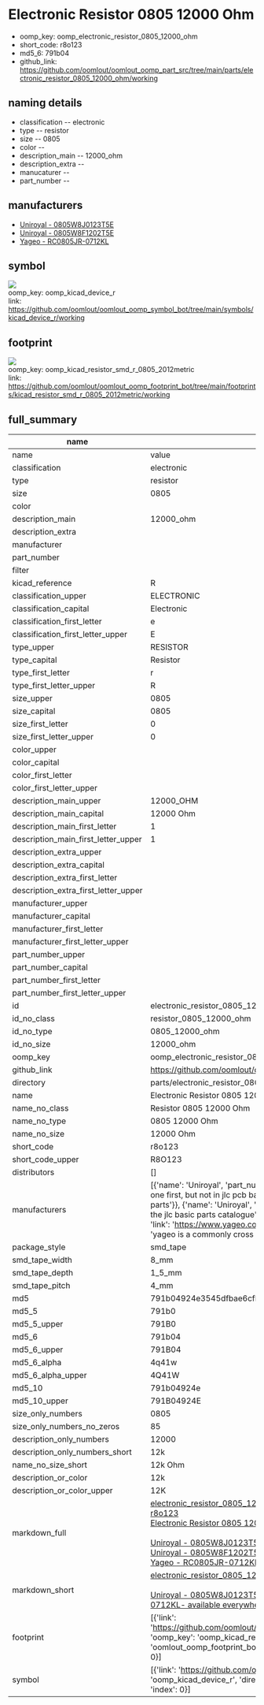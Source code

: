 # Electronic Resistor 0805 12000 Ohm

  
* oomp_key: oomp_electronic_resistor_0805_12000_ohm 
* short_code: r8o123
* md5_6: 791b04  
* github_link: https://github.com/oomlout/oomlout_oomp_part_src/tree/main/parts/electronic_resistor_0805_12000_ohm/working  
## naming details
* classification -- electronic
* type -- resistor
* size -- 0805
* color -- 
* description_main -- 12000_ohm
* description_extra -- 
* manucaturer -- 
* part_number -- 


## manufacturers
* [Uniroyal - 0805W8J0123T5E]()  
* [Uniroyal - 0805W8F1202T5E]()  
* [Yageo - RC0805JR-0712KL](https://www.yageo.com/en/Chart/Download/pdf/RC0805JR-0712KL)  

## symbol

![](symbol/{index}/working/working_600.png)  
oomp_key: oomp_kicad_device_r  
link: https://github.com/oomlout/oomlout_oomp_symbol_bot/tree/main/symbols/kicad_device_r/working  

## footprint

![](footprint/{index}/working/working_600.png)  
oomp_key: oomp_kicad_resistor_smd_r_0805_2012metric  
link: https://github.com/oomlout/oomlout_oomp_footprint_bot/tree/main/footprints/kicad_resistor_smd_r_0805_2012metric/working  

## full_summary
| name | value | 
| --- | --- | 
| name | value | 
| classification | electronic | 
| type | resistor | 
| size | 0805 | 
| color |  | 
| description_main | 12000_ohm | 
| description_extra |  | 
| manufacturer |  | 
| part_number |  | 
| filter |  | 
| kicad_reference | R | 
| classification_upper | ELECTRONIC | 
| classification_capital | Electronic | 
| classification_first_letter | e | 
| classification_first_letter_upper | E | 
| type_upper | RESISTOR | 
| type_capital | Resistor | 
| type_first_letter | r | 
| type_first_letter_upper | R | 
| size_upper | 0805 | 
| size_capital | 0805 | 
| size_first_letter | 0 | 
| size_first_letter_upper | 0 | 
| color_upper |  | 
| color_capital |  | 
| color_first_letter |  | 
| color_first_letter_upper |  | 
| description_main_upper | 12000_OHM | 
| description_main_capital | 12000 Ohm | 
| description_main_first_letter | 1 | 
| description_main_first_letter_upper | 1 | 
| description_extra_upper |  | 
| description_extra_capital |  | 
| description_extra_first_letter |  | 
| description_extra_first_letter_upper |  | 
| manufacturer_upper |  | 
| manufacturer_capital |  | 
| manufacturer_first_letter |  | 
| manufacturer_first_letter_upper |  | 
| part_number_upper |  | 
| part_number_capital |  | 
| part_number_first_letter |  | 
| part_number_first_letter_upper |  | 
| id | electronic_resistor_0805_12000_ohm | 
| id_no_class | resistor_0805_12000_ohm | 
| id_no_type | 0805_12000_ohm | 
| id_no_size | 12000_ohm | 
| oomp_key | oomp_electronic_resistor_0805_12000_ohm | 
| github_link | https://github.com/oomlout/oomlout_oomp_part_src/tree/main/parts/electronic_resistor_0805_12000_ohm/working | 
| directory | parts/electronic_resistor_0805_12000_ohm | 
| name | Electronic Resistor 0805 12000 Ohm | 
| name_no_class | Resistor 0805 12000 Ohm | 
| name_no_type | 0805 12000 Ohm | 
| name_no_size | 12000 Ohm | 
| short_code | r8o123 | 
| short_code_upper | R8O123 | 
| distributors | [] | 
| manufacturers | [{'name': 'Uniroyal', 'part_number': '0805W8J0123T5E', 'link': '', 'id': 'manufacturer_uniroyal', 'note': {'reason': 'did this one first, but not in jlc pcb basic parts and 1 percent are and they are the same price', 'reason_short': 'not in jlc basic parts'}}, {'name': 'Uniroyal', 'part_number': '0805W8F1202T5E', 'link': '', 'id': 'manufacturer_uniroyal', 'note': {'reason': 'in the jlc basic parts catalogue', 'reason_short': 'jlc basic part'}}, {'name': 'Yageo', 'part_number': 'RC0805JR-0712KL', 'link': 'https://www.yageo.com/en/Chart/Download/pdf/RC0805JR-0712KL', 'id': 'manufacturer_yageo', 'note': {'reason': 'yageo is a commonly cross referenced part number', 'reason_short': 'available everywhere'}}] | 
| package_style | smd_tape | 
| smd_tape_width | 8_mm | 
| smd_tape_depth | 1_5_mm | 
| smd_tape_pitch | 4_mm | 
| md5 | 791b04924e3545dfbae6cfb69f9d98a6 | 
| md5_5 | 791b0 | 
| md5_5_upper | 791B0 | 
| md5_6 | 791b04 | 
| md5_6_upper | 791B04 | 
| md5_6_alpha | 4q41w | 
| md5_6_alpha_upper | 4Q41W | 
| md5_10 | 791b04924e | 
| md5_10_upper | 791B04924E | 
| size_only_numbers | 0805 | 
| size_only_numbers_no_zeros | 85 | 
| description_only_numbers | 12000 | 
| description_only_numbers_short | 12k | 
| name_no_size_short | 12k Ohm | 
| description_or_color | 12k | 
| description_or_color_upper | 12K | 
| markdown_full | [electronic_resistor_0805_12000_ohm](https://github.com/oomlout/oomlout_oomp_part_src/tree/main/parts/electronic_resistor_0805_12000_ohm/working)<br>[r8o123](https://github.com/oomlout/oomlout_oomp_part_src/tree/main/parts/electronic_resistor_0805_12000_ohm/working)<br>[Electronic Resistor 0805 12000 Ohm](https://github.com/oomlout/oomlout_oomp_part_src/tree/main/parts/electronic_resistor_0805_12000_ohm/working)<br><br>[Uniroyal - 0805W8J0123T5E- not in jlc basic parts]() [(L)  ](https://www.lcsc.com/search?q=0805W8J0123T5E)[(D)  ](https://www.digikey.com/en/products?keywords=0805W8J0123T5E)[(M)  ](https://www.mouser.com/Search/Refine?Keyword=0805W8J0123T5E)[(N)  ](https://www.newark.com/search?st=0805W8J0123T5E)[(SZ)  ](https://so.szlcsc.com/global.html?k=0805W8J0123T5E)<br>[Uniroyal - 0805W8F1202T5E- jlc basic part]() [(L)  ](https://www.lcsc.com/search?q=0805W8F1202T5E)[(D)  ](https://www.digikey.com/en/products?keywords=0805W8F1202T5E)[(M)  ](https://www.mouser.com/Search/Refine?Keyword=0805W8F1202T5E)[(N)  ](https://www.newark.com/search?st=0805W8F1202T5E)[(SZ)  ](https://so.szlcsc.com/global.html?k=0805W8F1202T5E)<br>[Yageo - RC0805JR-0712KL- available everywhere](https://www.yageo.com/en/Chart/Download/pdf/RC0805JR-0712KL) [(L)  ](https://www.lcsc.com/search?q=RC0805JR-0712KL)[(D)  ](https://www.digikey.com/en/products?keywords=RC0805JR-0712KL)[(M)  ](https://www.mouser.com/Search/Refine?Keyword=RC0805JR-0712KL)[(N)  ](https://www.newark.com/search?st=RC0805JR-0712KL)[(SZ)  ](https://so.szlcsc.com/global.html?k=RC0805JR-0712KL)<br> | 
| markdown_short | [electronic_resistor_0805_12000_ohm](https://github.com/oomlout/oomlout_oomp_part_src/tree/main/parts/electronic_resistor_0805_12000_ohm/working)<br><br>[Uniroyal - 0805W8J0123T5E- not in jlc basic parts]()[Uniroyal - 0805W8F1202T5E- jlc basic part]()[Yageo - RC0805JR-0712KL- available everywhere](https://www.yageo.com/en/Chart/Download/pdf/RC0805JR-0712KL) | 
| footprint | [{'link': 'https://github.com/oomlout/oomlout_oomp_footprint_bot/tree/main/foootprntss/kicad_resistor_smd_r_0805_2012metric', 'oomp_key': 'oomp_kicad_resistor_smd_r_0805_2012metric', 'directory': 'oomlout_oomp_footprint_bot/footprints/kicad_resistor_smd_r_0805_2012metric//working/working.kicad_mod', 'index': 0}] | 
| symbol | [{'link': 'https://github.com/oomlout/oomlout_oomp_symbol_bot/tree/main/symbols/kicad_device_r', 'oomp_key': 'oomp_kicad_device_r', 'directory': 'oomlout_oomp_symbol_bot/symbols/kicad_device_r//working/working.kicad_sym', 'index': 0}] | 
